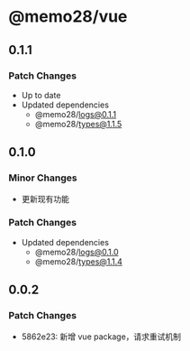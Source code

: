 # @memo28/vue

## 0.1.1

### Patch Changes

- Up to date
- Updated dependencies
  - @memo28/logs@0.1.1
  - @memo28/types@1.1.5

## 0.1.0

### Minor Changes

- 更新现有功能

### Patch Changes

- Updated dependencies
  - @memo28/logs@0.1.0
  - @memo28/types@1.1.4

## 0.0.2

### Patch Changes

- 5862e23: 新增 vue package，请求重试机制
